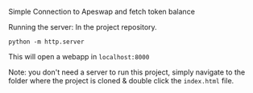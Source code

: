 Simple Connection to Apeswap and fetch token balance

Running the server: 
In the project repository.
```
python -m http.server
```
This will open a webapp in `localhost:8000`

Note: you don't need a server to run this project, simply navigate to the folder where the project is cloned & double click the `index.html` file.
